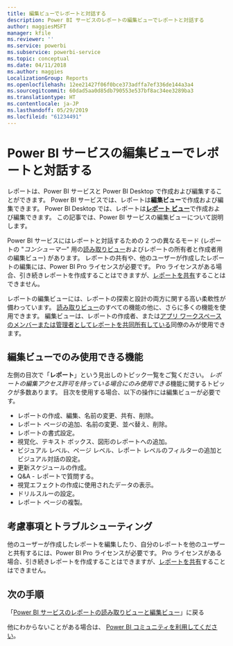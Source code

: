 ```yaml
---
title: 編集ビューでレポートと対話する
description: Power BI サービスのレポートの編集ビューでレポートと対話する
author: maggiesMSFT
manager: kfile
ms.reviewer: ''
ms.service: powerbi
ms.subservice: powerbi-service
ms.topic: conceptual
ms.date: 04/11/2018
ms.author: maggies
LocalizationGroup: Reports
ms.openlocfilehash: 12ee21427f06f0bce373adffa7ef336de144a3a4
ms.sourcegitcommit: 60dad5aa0d85db790553e537bf8ac34ee3289ba3
ms.translationtype: HT
ms.contentlocale: ja-JP
ms.lasthandoff: 05/29/2019
ms.locfileid: "61234491"
---
```

# <a name="interact-with-a-report-in-editing-view-in-power-bi-service"></a>Power BI サービスの編集ビューでレポートと対話する
レポートは、Power BI サービスと Power BI Desktop で作成および編集することができます。 Power BI サービスでは、レポートは**編集ビュー**で作成および編集できます。 Power BI Desktop では、レポートは[**レポート ビュー**](desktop-report-view.md)で作成および編集できます。 この記事では、Power BI サービスの編集ビューについて説明します。 

Power BI サービスにはレポートと対話するための 2 つの異なるモード (レポートの "*コンシューマー*" 用の[読み取りビュー](consumer/end-user-reading-view.md)およびレポートの所有者と作成者用の編集ビュー) があります。  レポートの共有や、他のユーザーが作成したレポートの編集には、Power BI Pro ライセンスが必要です。 Pro ライセンスがある場合、引き続きレポートを作成することはできますが、[レポートを共有](service-share-reports.md)することはできません。    

レポートの編集ビューには、レポートの探索と設計の両方に関する高い柔軟性が備わっています。 [読み取りビュー](consumer/end-user-reading-view.md)のすべての機能の他に、さらに多くの機能を使用できます。 編集ビューは、レポートの作成者、または[アプリ ワークスペースのメンバーまたは管理者としてレポートを共同所有している](service-create-distribute-apps.md)同僚のみが使用できます。

## <a name="functionality-only-available-in-editing-view"></a>編集ビューでのみ使用できる機能
左側の目次で「**レポート**」という見出しのトピック一覧をご覧ください。 *レポートの編集アクセス許可を持っている場合にのみ使用できる*機能に関するトピックが多数あります。  目次を使用する場合、以下の操作には編集ビューが必要です。

* レポートの作成、編集、名前の変更、共有、削除。
* レポート ページの追加、名前の変更、並べ替え、削除。
* レポートの書式設定。
* 視覚化、テキスト ボックス、図形のレポートへの追加。
* ビジュアル レベル、ページ レベル、レポート レベルのフィルターの追加とビジュアル対話の設定。
* 更新スケジュールの作成。
* Q&A - レポートで質問する。
* 視覚エフェクトの作成に使用されたデータの表示。 
* ドリルスルーの設定。
* レポート ページの複製。

## <a name="considerations-and-troubleshooting"></a>考慮事項とトラブルシューティング
他のユーザーが作成したレポートを編集したり、自分のレポートを他のユーザーと共有するには、Power BI Pro ライセンスが必要です。  Pro ライセンスがある場合、引き続きレポートを作成することはできますが、[レポートを共有](service-share-reports.md)することはできません。


## <a name="next-steps"></a>次の手順
「[Power BI サービスのレポートの読み取りビューと編集ビュー](consumer/end-user-reading-view.md)」に戻る

他にわからないことがある場合は、 [Power BI コミュニティを利用してください](http://community.powerbi.com/)。

